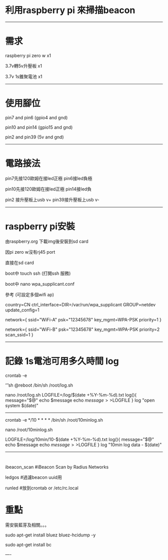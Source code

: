 
# 利用raspberry pi 來掃描beacon

---
# 需求
raspberry pi zero w x1

3.7v轉5v升壓板 x1

3.7v 1s錐聚電池 x1

---
# 使用腳位
pin7 and pin6 (gpio4 and gnd)

pin10 and pin14 (gpio15 and gnd)

pin2 and pin39 (5v and gnd)

---
# 電路接法
pin7先接120歐姆在接led正極
pin6接led負極

pin10先接120歐姆在接led正極
pin14接led負

pin2 接升壓板上usb v+
pin39接升壓板上usb v-

---
# raspberry pi安裝
由raspberry.org 下載img後安裝到sd card

因pi zero w沒有rj45 port

直接在sd card

boot中 touch ssh (打開ssh 服務)

boot中 nano wpa_supplicant.conf


參考 (可設定多個wifi ap)

    

country=CN
ctrl_interface=DIR=/var/run/wpa_supplicant GROUP=netdev
update_config=1
 
network={
ssid="WiFi-A"
psk="12345678"
key_mgmt=WPA-PSK
priority=1
}
 
network={
ssid="WiFi-B"
psk="12345678"
key_mgmt=WPA-PSK
priority=2
scan_ssid=1
}

    

---

# 記錄 1s電池可用多久時間 log

crontab -e

‘’’sh
@reboot /bin/sh /root/log.sh

nano /root/log.sh
LOGFILE=/log/$(date +%Y-%m-%d).txt
log(){
    message="$@"
    echo $message
    echo $message >>$LOGFILE
}
log "open system $(date)"

---
crontab -e
*/10 * * * * /bin/sh /root/10minlog.sh

nano /root/10minlog.sh

LOGFILE=/log/10min/10-$(date +%Y-%m-%d).txt
log(){
    message="$@"
    echo $message
    echo $message >>$LOGFILE
}
log "10min log data - $(date)"

---

#
ibeacon_scan
#iBeacon Scan by Radius Networks

ledgos
#過濾beacon uuid用

runled
#放到crontab or /etc/rc.local


# 重點
需安裝藍芽及相關。。。

sudo apt-get install bluez bluez-hcidump -y

sudo apt-get install bc

—-
